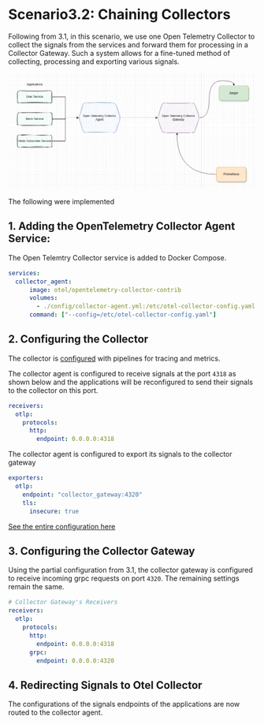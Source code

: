 # Scenario3.2: Chaining Collectors

Following from 3.1, in this scenario, we use one Open Telemetry Collector to collect the signals from the services and forward them for processing in a Collector Gateway. Such a system allows for a fine-tuned method of collecting, processing and exporting various signals.

![](./_md_assets/otel_agent_to_gateway.png)


The following were implemented

## 1. Adding the OpenTelemetry Collector Agent Service:
The Open Telemtry Collector service is added to Docker Compose.
```yaml
services:
  collector_agent:
      image: otel/opentelemetry-collector-contrib
      volumes: 
        - ./config/collector-agent.yml:/etc/otel-collector-config.yaml
      command: ["--config=/etc/otel-collector-config.yaml"]
```

## 2. Configuring the Collector
The collector is [configured](./config/collector-agent.yml) with pipelines for tracing and metrics. 

The collector agent is configured to receive signals at the port `4318` as shown below and the applications will be reconfigured to send their signals to the collector on this port.

```yaml
receivers:
  otlp:
    protocols:
      http:
        endpoint: 0.0.0.0:4318
```

The collector agent is configured to export its signals to the collector gateway 

```yaml
exporters:
  otlp:
    endpoint: "collector_gateway:4320"
    tls:
      insecure: true
```

[See the entire configuration here](./config/collector-agent.yml)


## 3. Configuring the Collector Gateway
Using the partial configuration from 3.1, the collector gateway is configured to receive incoming grpc requests on port `4320`. The remaining settings remain the same.

```yaml
# Collector Gateway's Receivers
receivers:
  otlp:
    protocols:
      http:
        endpoint: 0.0.0.0:4318
      grpc:
        endpoint: 0.0.0.0:4320
```


## 4. Redirecting Signals to Otel Collector
The configurations of the signals endpoints of the applications are now routed to the collector agent.

